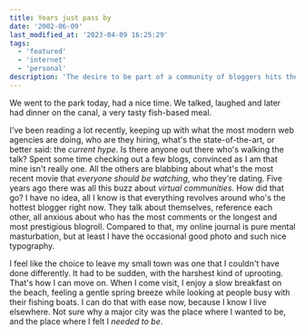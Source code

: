```yaml
---
title: Years just pass by
date: '2002-06-09'
last_modified_at: '2023-04-09 16:25:29'
tags:
  - 'featured'
  - 'internet'
  - 'personal'
description: 'The desire to be part of a community of bloggers hits the harsh reality of how humans want thought leaders who appear to be successful.'
---
```

We went to the park today, had a nice time. We talked, laughed and later had dinner on the canal, a very tasty fish-based meal.

I've been reading a lot recently, keeping up with what the most modern web agencies are doing, who are they hiring, what's the state-of-the-art, or better said: the _current hype_. Is there anyone out there who's walking the talk? Spent some time checking out a few blogs, convinced as I am that mine isn't really one. All the others are blabbing about what's the most recent movie that *everyone should be watching*, who they're dating. Five years ago there was all this buzz about *virtual communities*. How did that go? I have no idea, all I know is that everything revolves around who's the hottest blogger right now. They talk about themselves, reference each other, all anxious about who has the most comments or the longest and most prestigious blogroll. Compared to that, my online journal is pure mental masturbation, but at least I have the occasional good photo and such nice typography.

I feel like the choice to leave my small town was one that I couldn't have done differently. It had to be sudden, with the harshest kind of uprooting. That's how I can move on. When I come visit, I enjoy a slow breakfast on the beach, feeling a gentle spring breeze while looking at people busy with their fishing boats. I can do that with ease now, because I know I live elsewhere. Not sure why a major city was the place where I wanted to be, and the place where I felt I *needed to be*.